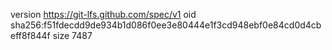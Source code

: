 version https://git-lfs.github.com/spec/v1
oid sha256:f51fdecdd9de934b1d086f0ee3e80444e1f3cd948ebf0e84cd0d4cbeff8f844f
size 7487
